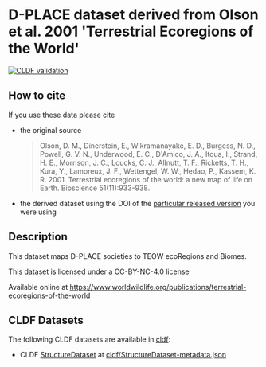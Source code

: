 # D-PLACE dataset derived from Olson et al. 2001 'Terrestrial Ecoregions of the World'

[![CLDF validation](https://github.com/D-PLACE/dplace-dataset-teow/workflows/CLDF-validation/badge.svg)](https://github.com/D-PLACE/dplace-dataset-teow/actions?query=workflow%3ACLDF-validation)

## How to cite

If you use these data please cite
- the original source
  > Olson, D. M., Dinerstein, E., Wikramanayake, E. D., Burgess, N. D., Powell, G. V. N., Underwood, E. C., D'Amico, J. A., Itoua, I., Strand, H. E., Morrison, J. C., Loucks, C. J., Allnutt, T. F., Ricketts, T. H., Kura, Y., Lamoreux, J. F., Wettengel, W. W., Hedao, P., Kassem, K. R. 2001. Terrestrial ecoregions of the world: a new map of life on Earth. Bioscience 51(11):933-938.
- the derived dataset using the DOI of the [particular released version](../../releases/) you were using

## Description


This dataset maps D-PLACE societies to TEOW ecoRegions and Biomes.

This dataset is licensed under a CC-BY-NC-4.0 license

Available online at https://www.worldwildlife.org/publications/terrestrial-ecoregions-of-the-world


## CLDF Datasets

The following CLDF datasets are available in [cldf](cldf):

- CLDF [StructureDataset](https://github.com/cldf/cldf/tree/master/modules/StructureDataset) at [cldf/StructureDataset-metadata.json](cldf/StructureDataset-metadata.json)